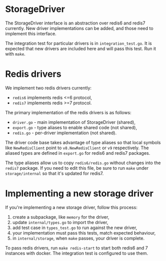 # StorageDriver

The StorageDriver interface is an abstraction over redis6 and redis7 currently.
New driver implementations can be added, and those need to implement this interface.

The integration test for particular drivers is in `integration_test.go`. It is expected
that new drivers are included here and will pass this test. Run it with `make`.

# Redis drivers

We implement two redis drivers currently:

- `redis6` implements redis <=6 protocol,
- `redis7` implements redis >=7 protocol.

The primary implementation of the redis drivers is as follows:

- `driver.go` - main implementation of StorageDriver (shared),
- `export.go` - type aliases to enable shared code (not shared),
- `redis.go` - per-driver implementation (not shared).

The driver code base takes advantage of type aliases so that local symbols
like `NewRedisClient` point to `v8.NewRedisClient` or `v9` respectively. The
aliased types are defined in `export.go` for redis6 and redis7 packages.

The type aliases allow us to copy `redis6/redis.go` without changes into
the `redis7` package. If you need to edit this file, be sure to run `make`
under `storage/internal` so that it's updated for redis7.

# Implementing a new storage driver

If you're implementing a new storage driver, follow this process:

1. create a subpackage, like `memory` for the driver,
2. update `internal/types.go` to import the driver,
3. add test case in `types_test.go` to run against the new driver,
4. your implementation must pass this tests, match expected behaviour,
5. in `internal/storage`, when `make` passes, your driver is complete.

To pass redis drivers, run `make redis-start` to start both redis6 and 7
instances with docker. The integration test is configured to use them.
